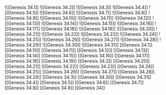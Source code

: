 ![[Genesis 34.1]]
![[Genesis 34.2]]
![[Genesis 34.3]]
![[Genesis 34.4]]
![[Genesis 34.5]]
![[Genesis 34.6]]
![[Genesis 34.7]]
![[Genesis 34.8]]
![[Genesis 34.9]]
![[Genesis 34.10]]
![[Genesis 34.11]]
![[Genesis 34.12]]
![[Genesis 34.13]]
![[Genesis 34.14]]
![[Genesis 34.15]]
![[Genesis 34.16]]
![[Genesis 34.17]]
![[Genesis 34.18]]
![[Genesis 34.19]]
![[Genesis 34.20]]
![[Genesis 34.21]]
![[Genesis 34.22]]
![[Genesis 34.23]]
![[Genesis 34.24]]
![[Genesis 34.25]]
![[Genesis 34.26]]
![[Genesis 34.27]]
![[Genesis 34.28]]
![[Genesis 34.29]]
![[Genesis 34.30]]
![[Genesis 34.31]]
[[Genesis 34.1]]
[[Genesis 34.10]]
[[Genesis 34.11]]
[[Genesis 34.12]]
[[Genesis 34.13]]
[[Genesis 34.14]]
[[Genesis 34.15]]
[[Genesis 34.16]]
[[Genesis 34.17]]
[[Genesis 34.18]]
[[Genesis 34.19]]
[[Genesis 34.2]]
[[Genesis 34.20]]
[[Genesis 34.21]]
[[Genesis 34.22]]
[[Genesis 34.23]]
[[Genesis 34.24]]
[[Genesis 34.25]]
[[Genesis 34.26]]
[[Genesis 34.27]]
[[Genesis 34.28]]
[[Genesis 34.29]]
[[Genesis 34.3]]
[[Genesis 34.30]]
[[Genesis 34.31]]
[[Genesis 34.4]]
[[Genesis 34.5]]
[[Genesis 34.6]]
[[Genesis 34.7]]
[[Genesis 34.8]]
[[Genesis 34.9]]
[[Genesis 34]]
